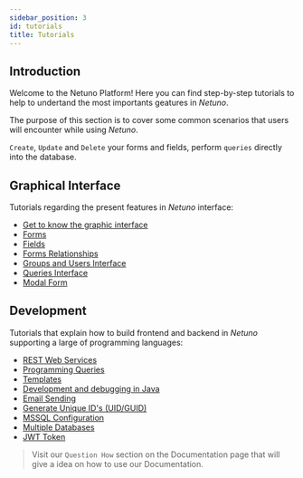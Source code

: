 ```yaml
---
sidebar_position: 3
id: tutorials
title: Tutorials
---
```


## Introduction
Welcome to the Netuno Platform! Here you can find step-by-step tutorials to help to undertand the most importants geatures in _Netuno_.

The purpose of this section is to cover some common scenarios that users will encounter while using _Netuno_.

`Create`, `Update` and `Delete` your forms and fields, perform `queries` directly into the database.


## Graphical Interface
Tutorials regarding the present features in _Netuno_ interface:

* [Get to know the graphic interface](../academy/ui/graphical-interface.md)
* [Forms](../academy/ui/forms.md)
* [Fields](../academy/ui/fields.md)
* [Forms Relationships](../academy/ui/relationships-between-forms.md)
* [Groups and Users Interface](../academy/ui/user-groups.md)
* [Queries Interface](../academy/ui/queries-interface.md)
* [Modal Form](../academy/ui/modal-form.md)

## Development
Tutorials that explain how to build frontend and backend in  _Netuno_ supporting a large of programming languages:

* [REST Web Services](../academy/server/services/rest.md)
* [Programming Queries](../academy/server/database/db-query-execute)
* [Templates](../academy/server/templates.md)
* [Development and debugging in Java](../academy/server/development-debug-java.md)
* [Email Sending](../academy/server/services/sending-emails.md)
* [Generate Unique ID's (UID/GUID)](../academy/server/services/generate-uid-guid.md)
* [MSSQL Configuration](../academy/server/database/mssql.md)
* [Multiple Databases](../academy/server/database/multiple-databases.md)
* [JWT Token](../academy/server/services/jwt.md)

>Visit our ``Question How`` section on the Documentation page that will give a idea on how to use our Documentation.
